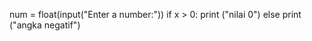 num = float(input("Enter a number:"))
if x > 0:
    print ("nilai 0")
else
    print ("angka negatif")
    
  
